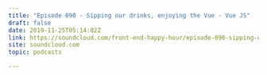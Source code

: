 ```yaml
---
title: "Episode 090 - Sipping our drinks, enjoying the Vue - Vue JS"
draft: false
date: 2019-11-25T05:14:02Z
link: https://soundcloud.com/front-end-happy-hour/episode-090-sipping-our-drinks-enjoying-the-vue-vue-js?utm_medium=RSS&utm_source=hune
site: soundcloud.com
topic: podcasts  

---
```

